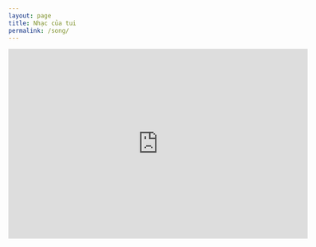 ```yaml
---
layout: page
title: Nhạc của tui
permalink: /song/
---
```


<iframe src="https://open.spotify.com/embed/playlist/6o4t8span0hKPXZ7muuebm" width="600" height="380" scrolling="yes" frameborder="0" allowtransparency="true" allow="encrypted-media"></iframe>
